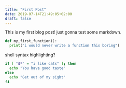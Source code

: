 ```yaml
---
title: "First Post"
date: 2019-07-14T21:49:05+02:00
draft: false
---
```


This is my first blog post! just gonna test some markdown.

```python
def my_first_function():
  print("i would never write a function this boring")
```


shell syntax highlighting?
```sh
if [ "$*" = "i like cats" ]; then
  echo "You have good taste"
else
  echo "Get out of my sight"
fi
```
